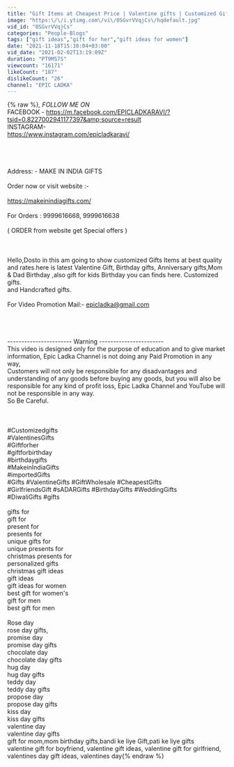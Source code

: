```yaml
---
title: "Gift Items at Cheapest Price | Valentine gifts | Customized Gifts items | Birthday gifts,Gifts ideas"
image: "https:\/\/i.ytimg.com\/vi\/0SGvrVVqjCs\/hqdefault.jpg"
vid_id: "0SGvrVVqjCs"
categories: "People-Blogs"
tags: ["gift ideas","gift for her","gift ideas for women"]
date: "2021-11-18T15:38:04+03:00"
vid_date: "2021-02-02T13:19:09Z"
duration: "PT9M57S"
viewcount: "16171"
likeCount: "187"
dislikeCount: "26"
channel: "EPIC LADKA"
---
```

{% raw %}*, FOLLOW ME ON*<br />FACEBOOK - <a rel="nofollow" target="blank" href="https://m.facebook.com/EPICLADKARAVI/?tsid=0.8227002941177397&amp;source=result">https://m.facebook.com/EPICLADKARAVI/?tsid=0.8227002941177397&amp;source=result</a><br />INSTAGRAM- <br /><a rel="nofollow" target="blank" href="https://www.instagram.com/epicladkaravi/">https://www.instagram.com/epicladkaravi/</a><br /><br /><br /><br /><br />Address: -  MAKE IN INDIA GIFTS<br /><br />Order now or visit website :-<br /><br /><a rel="nofollow" target="blank" href="https://makeinindiagifts.com/">https://makeinindiagifts.com/</a><br /><br />For Orders : 9999616668, 9999616638<br /><br />( ORDER from website get Special offers )<br /> <br /><br /><br />Hello,Dosto in this am going to show customized Gifts Items at best quality and rates.here is latest Valentine Gift, Birthday gifts, Anniversary gifts,Mom &amp; Dad Birthday ,also gift for kids Birthday you can finds here. Customized gifts.<br />and Handcrafted gifts.<br /><br />For Video Promotion Mail:-  epicladka@gmail.com<br /><br /><br /><br /><br />----------------------- Warning ----------------------- <br />This video is designed only for the purpose of education and to give market information, Epic Ladka Channel is not doing any Paid Promotion in any way,<br />               Customers will not only be responsible for any disadvantages and understanding of any goods before buying any goods, but you will also be responsible for any kind of profit loss, Epic Ladka Channel and YouTube will not be responsible in any way. <br />         So Be Careful.<br /><br /><br /><br />#Customizedgifts<br />#ValentinesGifts<br />#Giftforher<br />#giftforbirthday<br />#birthdaygifts<br />#MakeinIndiaGifts<br />#importedGifts <br />#Gifts #ValentineGifts #GiftWholesale #CheapestGifts<br />#GirlfriendsGift #sADARGifts #BirthdayGifts #WeddingGifts<br />#DiwaliGifts #gifts<br /><br />gifts for<br />gift for<br />present for<br />presents for<br />unique gifts for<br />unique presents for<br />christmas presents for<br />personalized gifts <br />christmas gift ideas<br />gift ideas<br />gift ideas for women<br />best gift for women's<br />gift for men<br />best gift for men<br /><br />Rose day<br />rose day gifts,<br />promise day<br />promise day gifts<br />chocolate day<br />chocolate day gifts<br />hug day<br />hug day gifts<br />teddy day<br />teddy day gifts<br />propose day<br />propose day gifts<br />kiss day<br />kiss day gifts<br />valentine day<br />valentine day gifts<br />gift for mom,mom birthday gifts,bandi ke liye Gift,pati ke liye gifts<br />valentine gift for boyfriend, valentine gift ideas, valentine gift for girlfriend, valentines day gift ideas, valentines day{% endraw %}

